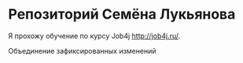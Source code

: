 # Репозиторий Семёна Лукьянова

Я прохожу обучение по курсу Job4j http://job4j.ru/.

Объединение зафиксированных изменений 